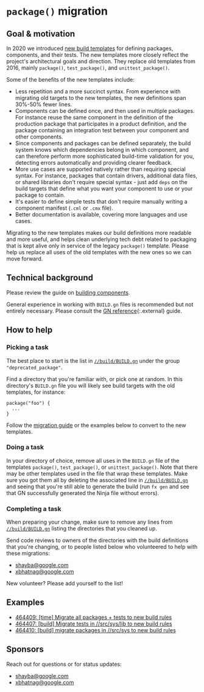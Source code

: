 # `package()` migration

## Goal & motivation

In 2020 we introduced [new build templates][building-components] for defining
packages, components, and their tests. The new templates more closely reflect
the project's architectural goals and direction. They replace old templates from
2016, mainly `package()`, `test_package()`, and `unittest_package()`.

Some of the benefits of the new templates include:

*   Less repetition and a more succinct syntax. From experience with migrating
    old targets to the new templates, the new definitions span 30%-50% fewer
    lines.
*   Components can be defined once, and then used in multiple packages. For
    instance reuse the same component in the definition of the production
    package that participates in a product definition, and the package
    containing an integration test between your component and other components.
*   Since components and packages can be defined separately, the build system
    knows which dependencies belong in which component, and can therefore
    perform more sophisticated build-time validation for you, detecting errors
    automatically and providing clearer feedback.
*   More use cases are supported natively rather than requiring special syntax.
    For instance, packages that contain drivers, additional data files, or
    shared libraries don't require special syntax - just add `deps` on the build
    targets that define what you want your component to use or your package to
    contain.
*   It's easier to define simple tests that don't require manually writing a
    component manifest (`.cml` or `.cmx` file).
*   Better documentation is available, covering more languages and use cases.

Migrating to the new templates makes our build definitions more readable and
more useful, and helps clean underlying tech debt related to packaging that is
kept alive only in service of the legacy `package()` template. Please help us
replace all uses of the old templates with the new ones so we can move forward.

## Technical background

Please review the guide on [building components][building-components].

General experience in working with `BUILD.gn` files is recommended but not
entirely necessary.
Please consult the [GN reference][gn-reference]{:.external} guide.

## How to help

### Picking a task

The best place to start is the list in
[`//build/BUILD.gn`](/build/BUILD.gn)
under the group `"deprecated_package"`.

Find a directory that you're familiar with, or pick one at random.
In this directory's `BUILD.gn` file you will likely see build targets with the
old templates, for instance:

```gn
package("foo") {
  ...
}
```

Follow the [migration guide][migration-guide] or the examples below to convert
to the new templates.

### Doing a task

In your directory of choice, remove all uses in the `BUILD.gn` file of the
templates `package()`, `test_package()`, or `unittest_package()`. Note that
there may be other templates used in the file that wrap these templates. Make
sure you got them all by deleting the associated line in
[`//build/BUILD.gn`](/build/BUILD.gn)
and seeing that you're still able to generate the build (run `fx gen` and see
that GN successfully generated the Ninja file without errors).

### Completing a task

When preparing your change, make sure to remove any lines from
[`//build/BUILD.gn`](/build/BUILD.gn)
listing the directories that you cleaned up.

Send code reviews to owners of the directories with the build definitions that
you're changing, or to people listed below who volunteered to help with these
migrations:

*   shayba@google.com
*   xbhatnag@google.com

New volunteer? Please add yourself to the list!

## Examples

*   [464409: [time] Migrate all packages + tests to new build rules](https://fuchsia-review.googlesource.com/c/fuchsia/+/464409)
*   [464407: [build] Migrate tests in //src/sys/lib to new build rules](https://fuchsia-review.googlesource.com/c/fuchsia/+/464407)
*   [464410: [build] migrate packages in //src/sys to new build rules](https://fuchsia-review.googlesource.com/c/fuchsia/+/464410)

## Sponsors

Reach out for questions or for status updates:

*   <shayba@google.com>
*   <xbhatnag@google.com>

[building-components]: /docs/development/components/build.md
[gn-reference]: https://gn.googlesource.com/gn/+/master/docs/reference.md
[migration-guide]: /docs/development/components/build.md#migrating_from_legacy_package
